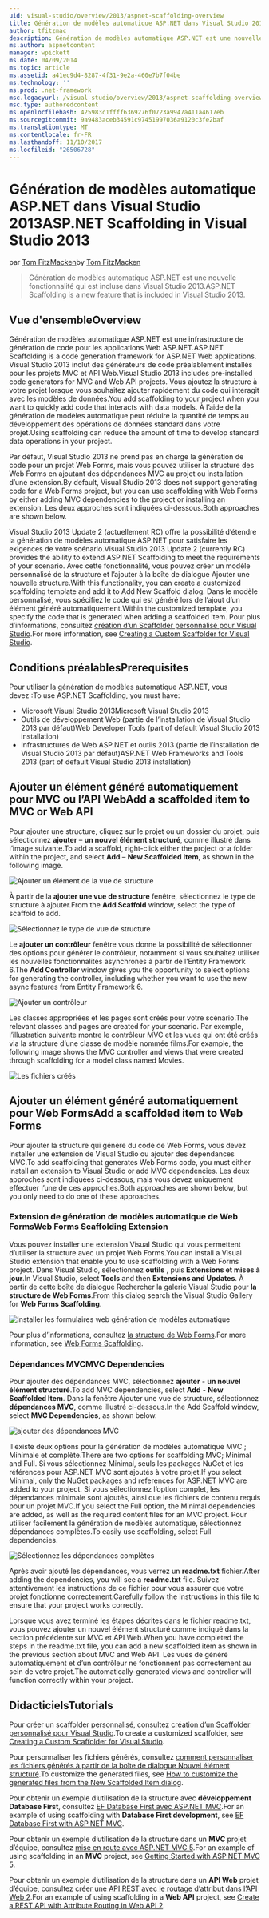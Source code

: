 ```yaml
---
uid: visual-studio/overview/2013/aspnet-scaffolding-overview
title: Génération de modèles automatique ASP.NET dans Visual Studio 2013 | Documents Microsoft
author: tfitzmac
description: Génération de modèles automatique ASP.NET est une nouvelle fonctionnalité qui est incluse dans Visual Studio 2013.
ms.author: aspnetcontent
manager: wpickett
ms.date: 04/09/2014
ms.topic: article
ms.assetid: a41ec9d4-8287-4f31-9e2a-460e7b7f04be
ms.technology: ''
ms.prod: .net-framework
msc.legacyurl: /visual-studio/overview/2013/aspnet-scaffolding-overview
msc.type: authoredcontent
ms.openlocfilehash: 425983c1ffff6369276f0723a9947a411a4617eb
ms.sourcegitcommit: 9a9483aceb34591c97451997036a9120c3fe2baf
ms.translationtype: MT
ms.contentlocale: fr-FR
ms.lasthandoff: 11/10/2017
ms.locfileid: "26506728"
---
```

<a name="aspnet-scaffolding-in-visual-studio-2013"></a><span data-ttu-id="70f41-103">Génération de modèles automatique ASP.NET dans Visual Studio 2013</span><span class="sxs-lookup"><span data-stu-id="70f41-103">ASP.NET Scaffolding in Visual Studio 2013</span></span>
====================
<span data-ttu-id="70f41-104">par [Tom FitzMacken](https://github.com/tfitzmac)</span><span class="sxs-lookup"><span data-stu-id="70f41-104">by [Tom FitzMacken](https://github.com/tfitzmac)</span></span>

> <span data-ttu-id="70f41-105">Génération de modèles automatique ASP.NET est une nouvelle fonctionnalité qui est incluse dans Visual Studio 2013.</span><span class="sxs-lookup"><span data-stu-id="70f41-105">ASP.NET Scaffolding is a new feature that is included in Visual Studio 2013.</span></span>


## <a name="overview"></a><span data-ttu-id="70f41-106">Vue d'ensemble</span><span class="sxs-lookup"><span data-stu-id="70f41-106">Overview</span></span>

<span data-ttu-id="70f41-107">Génération de modèles automatique ASP.NET est une infrastructure de génération de code pour les applications Web ASP.NET.</span><span class="sxs-lookup"><span data-stu-id="70f41-107">ASP.NET Scaffolding is a code generation framework for ASP.NET Web applications.</span></span> <span data-ttu-id="70f41-108">Visual Studio 2013 inclut des générateurs de code préalablement installés pour les projets MVC et API Web.</span><span class="sxs-lookup"><span data-stu-id="70f41-108">Visual Studio 2013 includes pre-installed code generators for MVC and Web API projects.</span></span> <span data-ttu-id="70f41-109">Vous ajoutez la structure à votre projet lorsque vous souhaitez ajouter rapidement du code qui interagit avec les modèles de données.</span><span class="sxs-lookup"><span data-stu-id="70f41-109">You add scaffolding to your project when you want to quickly add code that interacts with data models.</span></span> <span data-ttu-id="70f41-110">À l’aide de la génération de modèles automatique peut réduire la quantité de temps au développement des opérations de données standard dans votre projet.</span><span class="sxs-lookup"><span data-stu-id="70f41-110">Using scaffolding can reduce the amount of time to develop standard data operations in your project.</span></span>

<span data-ttu-id="70f41-111">Par défaut, Visual Studio 2013 ne prend pas en charge la génération de code pour un projet Web Forms, mais vous pouvez utiliser la structure des Web Forms en ajoutant des dépendances MVC au projet ou installation d’une extension.</span><span class="sxs-lookup"><span data-stu-id="70f41-111">By default, Visual Studio 2013 does not support generating code for a Web Forms project, but you can use scaffolding with Web Forms by either adding MVC dependencies to the project or installing an extension.</span></span> <span data-ttu-id="70f41-112">Les deux approches sont indiquées ci-dessous.</span><span class="sxs-lookup"><span data-stu-id="70f41-112">Both approaches are shown below.</span></span>

<span data-ttu-id="70f41-113">Visual Studio 2013 Update 2 (actuellement RC) offre la possibilité d’étendre la génération de modèles automatique ASP.NET pour satisfaire les exigences de votre scénario.</span><span class="sxs-lookup"><span data-stu-id="70f41-113">Visual Studio 2013 Update 2 (currently RC) provides the ability to extend ASP.NET Scaffolding to meet the requirements of your scenario.</span></span> <span data-ttu-id="70f41-114">Avec cette fonctionnalité, vous pouvez créer un modèle personnalisé de la structure et l’ajouter à la boîte de dialogue Ajouter une nouvelle structure.</span><span class="sxs-lookup"><span data-stu-id="70f41-114">With this functionality, you can create a customized scaffolding template and add it to Add New Scaffold dialog.</span></span> <span data-ttu-id="70f41-115">Dans le modèle personnalisé, vous spécifiez le code qui est généré lors de l’ajout d’un élément généré automatiquement.</span><span class="sxs-lookup"><span data-stu-id="70f41-115">Within the customized template, you specify the code that is generated when adding a scaffolded item.</span></span> <span data-ttu-id="70f41-116">Pour plus d’informations, consultez [création d’un Scaffolder personnalisé pour Visual Studio](https://go.microsoft.com/fwlink/p/?LinkId=395029).</span><span class="sxs-lookup"><span data-stu-id="70f41-116">For more information, see [Creating a Custom Scaffolder for Visual Studio](https://go.microsoft.com/fwlink/p/?LinkId=395029).</span></span>

## <a name="prerequisites"></a><span data-ttu-id="70f41-117">Conditions préalables</span><span class="sxs-lookup"><span data-stu-id="70f41-117">Prerequisites</span></span>

<span data-ttu-id="70f41-118">Pour utiliser la génération de modèles automatique ASP.NET, vous devez :</span><span class="sxs-lookup"><span data-stu-id="70f41-118">To use ASP.NET Scaffolding, you must have:</span></span>

- <span data-ttu-id="70f41-119">Microsoft Visual Studio 2013</span><span class="sxs-lookup"><span data-stu-id="70f41-119">Microsoft Visual Studio 2013</span></span>
- <span data-ttu-id="70f41-120">Outils de développement Web (partie de l’installation de Visual Studio 2013 par défaut)</span><span class="sxs-lookup"><span data-stu-id="70f41-120">Web Developer Tools (part of default Visual Studio 2013 installation)</span></span>
- <span data-ttu-id="70f41-121">Infrastructures de Web ASP.NET et outils 2013 (partie de l’installation de Visual Studio 2013 par défaut)</span><span class="sxs-lookup"><span data-stu-id="70f41-121">ASP.NET Web Frameworks and Tools 2013 (part of default Visual Studio 2013 installation)</span></span>

## <a name="add-a-scaffolded-item-to-mvc-or-web-api"></a><span data-ttu-id="70f41-122">Ajouter un élément généré automatiquement pour MVC ou l’API Web</span><span class="sxs-lookup"><span data-stu-id="70f41-122">Add a scaffolded item to MVC or Web API</span></span>

<span data-ttu-id="70f41-123">Pour ajouter une structure, cliquez sur le projet ou un dossier du projet, puis sélectionnez **ajouter** – **un nouvel élément structuré**, comme illustré dans l’image suivante.</span><span class="sxs-lookup"><span data-stu-id="70f41-123">To add a scaffold, right-click either the project or a folder within the project, and select **Add** – **New Scaffolded Item**, as shown in the following image.</span></span>

![Ajouter un élément de la vue de structure](aspnet-scaffolding-overview/_static/image1.png)

<span data-ttu-id="70f41-125">À partir de la **ajouter une vue de structure** fenêtre, sélectionnez le type de structure à ajouter.</span><span class="sxs-lookup"><span data-stu-id="70f41-125">From the **Add Scaffold** window, select the type of scaffold to add.</span></span>

![Sélectionnez le type de vue de structure](aspnet-scaffolding-overview/_static/image2.png)

<span data-ttu-id="70f41-127">Le **ajouter un contrôleur** fenêtre vous donne la possibilité de sélectionner des options pour générer le contrôleur, notamment si vous souhaitez utiliser les nouvelles fonctionnalités asynchrones à partir de l’Entity Framework 6.</span><span class="sxs-lookup"><span data-stu-id="70f41-127">The **Add Controller** window gives you the opportunity to select options for generating the controller, including whether you want to use the new async features from Entity Framework 6.</span></span>

![Ajouter un contrôleur](aspnet-scaffolding-overview/_static/image3.png)

<span data-ttu-id="70f41-129">Les classes appropriées et les pages sont créés pour votre scénario.</span><span class="sxs-lookup"><span data-stu-id="70f41-129">The relevant classes and pages are created for your scenario.</span></span> <span data-ttu-id="70f41-130">Par exemple, l’illustration suivante montre le contrôleur MVC et les vues qui ont été créés via la structure d’une classe de modèle nommée films.</span><span class="sxs-lookup"><span data-stu-id="70f41-130">For example, the following image shows the MVC controller and views that were created through scaffolding for a model class named Movies.</span></span>

![Les fichiers créés](aspnet-scaffolding-overview/_static/image4.png)

## <a name="add-a-scaffolded-item-to-web-forms"></a><span data-ttu-id="70f41-132">Ajouter un élément généré automatiquement pour Web Forms</span><span class="sxs-lookup"><span data-stu-id="70f41-132">Add a scaffolded item to Web Forms</span></span>

<span data-ttu-id="70f41-133">Pour ajouter la structure qui génère du code de Web Forms, vous devez installer une extension de Visual Studio ou ajouter des dépendances MVC.</span><span class="sxs-lookup"><span data-stu-id="70f41-133">To add scaffolding that generates Web Forms code, you must either install an extension to Visual Studio or add MVC dependencies.</span></span> <span data-ttu-id="70f41-134">Les deux approches sont indiquées ci-dessous, mais vous devez uniquement effectuer l’une de ces approches.</span><span class="sxs-lookup"><span data-stu-id="70f41-134">Both approaches are shown below, but you only need to do one of these approaches.</span></span>

### <a name="web-forms-scaffolding-extension"></a><span data-ttu-id="70f41-135">Extension de génération de modèles automatique de Web Forms</span><span class="sxs-lookup"><span data-stu-id="70f41-135">Web Forms Scaffolding Extension</span></span>

<span data-ttu-id="70f41-136">Vous pouvez installer une extension Visual Studio qui vous permettent d’utiliser la structure avec un projet Web Forms.</span><span class="sxs-lookup"><span data-stu-id="70f41-136">You can install a Visual Studio extension that enable you to use scaffolding with a Web Forms project.</span></span> <span data-ttu-id="70f41-137">Dans Visual Studio, sélectionnez **outils** , puis **Extensions et mises à jour**.</span><span class="sxs-lookup"><span data-stu-id="70f41-137">In Visual Studio, select **Tools** and then **Extensions and Updates**.</span></span> <span data-ttu-id="70f41-138">À partir de cette boîte de dialogue Rechercher la galerie Visual Studio pour **la structure de Web Forms**.</span><span class="sxs-lookup"><span data-stu-id="70f41-138">From this dialog search the Visual Studio Gallery for **Web Forms Scaffolding**.</span></span>

![installer les formulaires web génération de modèles automatique](aspnet-scaffolding-overview/_static/image5.png)

<span data-ttu-id="70f41-140">Pour plus d’informations, consultez [la structure de Web Forms](https://go.microsoft.com/fwlink/p/?LinkId=396478).</span><span class="sxs-lookup"><span data-stu-id="70f41-140">For more information, see [Web Forms Scaffolding](https://go.microsoft.com/fwlink/p/?LinkId=396478).</span></span>

### <a name="mvc-dependencies"></a><span data-ttu-id="70f41-141">Dépendances MVC</span><span class="sxs-lookup"><span data-stu-id="70f41-141">MVC Dependencies</span></span>

<span data-ttu-id="70f41-142">Pour ajouter des dépendances MVC, sélectionnez **ajouter** - **un nouvel élément structuré**.</span><span class="sxs-lookup"><span data-stu-id="70f41-142">To add MVC dependencies, select **Add** - **New Scaffolded Item**.</span></span> <span data-ttu-id="70f41-143">Dans la fenêtre Ajouter une vue de structure, sélectionnez **dépendances MVC**, comme illustré ci-dessous.</span><span class="sxs-lookup"><span data-stu-id="70f41-143">In the Add Scaffold window, select **MVC Dependencies**, as shown below.</span></span>

![ajouter des dépendances MVC](aspnet-scaffolding-overview/_static/image6.png)

<span data-ttu-id="70f41-145">Il existe deux options pour la génération de modèles automatique MVC ; Minimale et complète.</span><span class="sxs-lookup"><span data-stu-id="70f41-145">There are two options for scaffolding MVC; Minimal and Full.</span></span> <span data-ttu-id="70f41-146">Si vous sélectionnez Minimal, seuls les packages NuGet et les références pour ASP.NET MVC sont ajoutés à votre projet.</span><span class="sxs-lookup"><span data-stu-id="70f41-146">If you select Minimal, only the NuGet packages and references for ASP.NET MVC are added to your project.</span></span> <span data-ttu-id="70f41-147">Si vous sélectionnez l’option complet, les dépendances minimale sont ajoutés, ainsi que les fichiers de contenu requis pour un projet MVC.</span><span class="sxs-lookup"><span data-stu-id="70f41-147">If you select the Full option, the Minimal dependencies are added, as well as the required content files for an MVC project.</span></span> <span data-ttu-id="70f41-148">Pour utiliser facilement la génération de modèles automatique, sélectionnez dépendances complètes.</span><span class="sxs-lookup"><span data-stu-id="70f41-148">To easily use scaffolding, select Full dependencies.</span></span>

![Sélectionnez les dépendances complètes](aspnet-scaffolding-overview/_static/image7.png)

<span data-ttu-id="70f41-150">Après avoir ajouté les dépendances, vous verrez un **readme.txt** fichier.</span><span class="sxs-lookup"><span data-stu-id="70f41-150">After adding the dependencies, you will see a **readme.txt** file.</span></span> <span data-ttu-id="70f41-151">Suivez attentivement les instructions de ce fichier pour vous assurer que votre projet fonctionne correctement.</span><span class="sxs-lookup"><span data-stu-id="70f41-151">Carefully follow the instructions in this file to ensure that your project works correctly.</span></span>

<span data-ttu-id="70f41-152">Lorsque vous avez terminé les étapes décrites dans le fichier readme.txt, vous pouvez ajouter un nouvel élément structuré comme indiqué dans la section précédente sur MVC et API Web.</span><span class="sxs-lookup"><span data-stu-id="70f41-152">When you have completed the steps in the readme.txt file, you can add a new scaffolded item as shown in the previous section about MVC and Web API.</span></span> <span data-ttu-id="70f41-153">Les vues de généré automatiquement et d’un contrôleur ne fonctionnent pas correctement au sein de votre projet.</span><span class="sxs-lookup"><span data-stu-id="70f41-153">The automatically-generated views and controller will function correctly within your project.</span></span>

## <a name="tutorials"></a><span data-ttu-id="70f41-154">Didacticiels</span><span class="sxs-lookup"><span data-stu-id="70f41-154">Tutorials</span></span>

<span data-ttu-id="70f41-155">Pour créer un scaffolder personnalisé, consultez [création d’un Scaffolder personnalisé pour Visual Studio](https://go.microsoft.com/fwlink/p/?LinkId=395029).</span><span class="sxs-lookup"><span data-stu-id="70f41-155">To create a customized scaffolder, see [Creating a Custom Scaffolder for Visual Studio](https://go.microsoft.com/fwlink/p/?LinkId=395029).</span></span>

<span data-ttu-id="70f41-156">Pour personnaliser les fichiers générés, consultez [comment personnaliser les fichiers générés à partir de la boîte de dialogue Nouvel élément structuré](https://blogs.msdn.com/b/webdev/archive/2013/12/26/how-to-customize-the-generated-files-from-the-new-scaffolded-item-dialog.aspx).</span><span class="sxs-lookup"><span data-stu-id="70f41-156">To customize the generated files, see [How to customize the generated files from the New Scaffolded Item dialog](https://blogs.msdn.com/b/webdev/archive/2013/12/26/how-to-customize-the-generated-files-from-the-new-scaffolded-item-dialog.aspx).</span></span>

<span data-ttu-id="70f41-157">Pour obtenir un exemple d’utilisation de la structure avec **développement Database First**, consultez [EF Database First avec ASP.NET MVC](../../../mvc/overview/getting-started/database-first-development/setting-up-database.md).</span><span class="sxs-lookup"><span data-stu-id="70f41-157">For an example of using scaffolding with **Database First development**, see [EF Database First with ASP.NET MVC](../../../mvc/overview/getting-started/database-first-development/setting-up-database.md).</span></span>

<span data-ttu-id="70f41-158">Pour obtenir un exemple d’utilisation de la structure dans un **MVC** projet d’équipe, consultez [mise en route avec ASP.NET MVC 5](../../../mvc/overview/getting-started/introduction/getting-started.md).</span><span class="sxs-lookup"><span data-stu-id="70f41-158">For an example of using scaffolding in an **MVC** project, see [Getting Started with ASP.NET MVC 5](../../../mvc/overview/getting-started/introduction/getting-started.md).</span></span>

<span data-ttu-id="70f41-159">Pour obtenir un exemple d’utilisation de la structure dans un **API Web** projet d’équipe, consultez [créer une API REST avec le routage d’attribut dans l’API Web 2](../../../web-api/overview/web-api-routing-and-actions/create-a-rest-api-with-attribute-routing.md).</span><span class="sxs-lookup"><span data-stu-id="70f41-159">For an example of using scaffolding in a **Web API** project, see [Create a REST API with Attribute Routing in Web API 2](../../../web-api/overview/web-api-routing-and-actions/create-a-rest-api-with-attribute-routing.md).</span></span>
